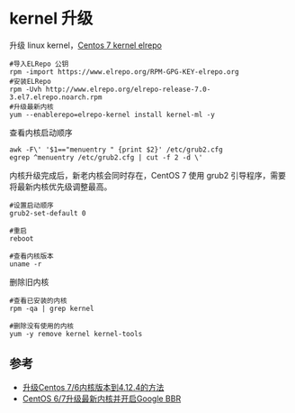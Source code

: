 # kernel 升级

升级 linux kernel，[Centos 7 kernel elrepo](http://elrepo.org/linux/kernel/el7/x86_64/RPMS/)

```
#导入ELRepo 公钥
rpm -import https://www.elrepo.org/RPM-GPG-KEY-elrepo.org
#安装ELRepo
rpm -Uvh http://www.elrepo.org/elrepo-release-7.0-3.el7.elrepo.noarch.rpm
#升级最新内核
yum --enablerepo=elrepo-kernel install kernel-ml -y
```

查看内核启动顺序

```
awk -F\' '$1=="menuentry " {print $2}' /etc/grub2.cfg
egrep ^menuentry /etc/grub2.cfg | cut -f 2 -d \'
```

内核升级完成后，新老内核会同时存在，CentOS 7 使用 grub2 引导程序，需要将最新内核优先级调整最高。

```
#设置启动顺序
grub2-set-default 0

#重启
reboot

#查看内核版本
uname -r
```

删除旧内核

```
#查看已安装的内核
rpm -qa | grep kernel

#删除没有使用的内核
yum -y remove kernel kernel-tools
```

## 参考
- [升级Centos 7/6内核版本到4.12.4的方法](https://www.centos.bz/2017/08/upgrade-centos-7-6-kernel-to-4-12-4/)
- [CentOS 6/7升级最新内核并开启Google BBR](https://www.centos.bz/2018/01/centos-6-7%E5%8D%87%E7%BA%A7%E6%9C%80%E6%96%B0%E5%86%85%E6%A0%B8%E5%B9%B6%E5%BC%80%E5%90%AFgoogle-bbr/)

